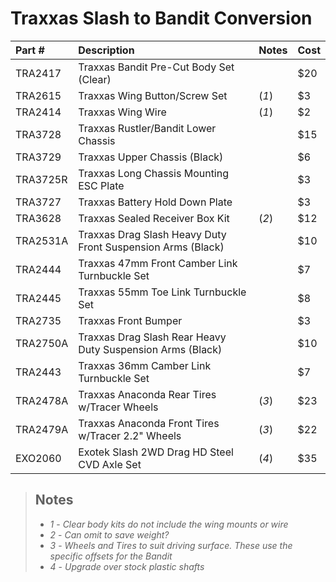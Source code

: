 # Traxxas Slash to Bandit Conversion

| Part #   | Description                                                 | Notes | Cost |
| :------- | :---------------------------------------------------------- | :---- | :--- |
| TRA2417  | Traxxas Bandit Pre-Cut Body Set (Clear)                     |       | $20  |
| TRA2615  | Traxxas Wing Button/Screw Set                               | (_1_) | $3   |
| TRA2414  | Traxxas Wing Wire                                           | (_1_) | $2   |
| TRA3728  | Traxxas Rustler/Bandit Lower Chassis                        |       | $15  |
| TRA3729  | Traxxas Upper Chassis (Black)                               |       | $6   |
| TRA3725R | Traxxas Long Chassis Mounting ESC Plate                     |       | $3   |
| TRA3727  | Traxxas Battery Hold Down Plate                             |       | $3   |
| TRA3628  | Traxxas Sealed Receiver Box Kit                             | (_2_) | $12  |
| TRA2531A | Traxxas Drag Slash Heavy Duty Front Suspension Arms (Black) |       | $10  |
| TRA2444  | Traxxas 47mm Front Camber Link Turnbuckle Set               |       | $7   |
| TRA2445  | Traxxas 55mm Toe Link Turnbuckle Set                        |       | $8   |
| TRA2735  | Traxxas Front Bumper                                        |       | $3   |
| TRA2750A | Traxxas Drag Slash Rear Heavy Duty Suspension Arms (Black)  |       | $10  |
| TRA2443  | Traxxas 36mm Camber Link Turnbuckle Set                     |       | $7   |
| TRA2478A | Traxxas Anaconda Rear Tires w/Tracer Wheels                 | (_3_) | $23  |
| TRA2479A | Traxxas Anaconda Front Tires w/Tracer 2.2" Wheels           | (_3_) | $22  |
| EXO2060  | Exotek Slash 2WD Drag HD Steel CVD Axle Set                 | (_4_) | $35  |

> ## Notes
>
> -   _1_ - _Clear body kits do not include the wing mounts or wire_
> -   _2_ - _Can omit to save weight?_
> -   _3_ - _Wheels and Tires to suit driving surface. These use the specific offsets for the Bandit_
> -   _4_ - _Upgrade over stock plastic shafts_
